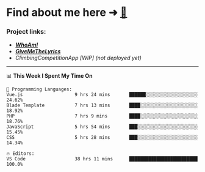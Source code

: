 # Find about me here ➜ [🧑](https://pauabella.dev)

### Project links:
- ***[WhoAmI](https://pauabella.dev)***
- ***[GiveMeTheLyrics](https://pauabella.dev/GiveMeTheLyrics)***
- *ClimbingCompetitionApp [WIP] (not deployed yet)*

---
<!--START_SECTION:waka-->
📊 **This Week I Spent My Time On** 

```text
💬 Programming Languages: 
Vue.js                   9 hrs 24 mins       ██████░░░░░░░░░░░░░░░░░░░   24.62% 
Blade Template           7 hrs 13 mins       ████░░░░░░░░░░░░░░░░░░░░░   18.92% 
PHP                      7 hrs 9 mins        ████░░░░░░░░░░░░░░░░░░░░░   18.76% 
JavaScript               5 hrs 54 mins       ███░░░░░░░░░░░░░░░░░░░░░░   15.45% 
CSS                      5 hrs 28 mins       ███░░░░░░░░░░░░░░░░░░░░░░   14.34%

🔥 Editors: 
VS Code                  38 hrs 11 mins      █████████████████████████   100.0%

```


<!--END_SECTION:waka-->